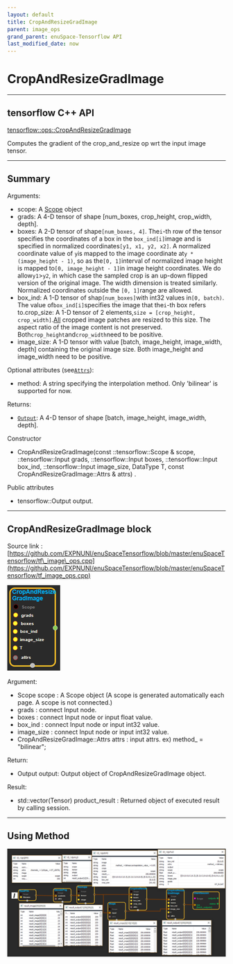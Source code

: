 ```yaml
--- 
layout: default 
title: CropAndResizeGradImage 
parent: image_ops 
grand_parent: enuSpace-Tensorflow API 
last_modified_date: now 
--- 
```


# CropAndResizeGradImage

---

## tensorflow C++ API

[tensorflow::ops::CropAndResizeGradImage](https://www.tensorflow.org/api_docs/cc/class/tensorflow/ops/crop-and-resize-grad-image)

Computes the gradient of the crop\_and\_resize op wrt the input image tensor.

---

## Summary

Arguments:

* scope: A [Scope](https://www.tensorflow.org/api_docs/cc/class/tensorflow/scope.html#classtensorflow_1_1_scope) object
* grads: A 4-D tensor of shape \[num\_boxes, crop\_height, crop\_width, depth\].
* boxes: A 2-D tensor of shape`[num_boxes, 4]`. The`i`-th row of the tensor specifies the coordinates of a box in the
  `box_ind[i]`image and is specified in normalized coordinates`[y1, x1, y2, x2]`. A normalized coordinate value of
  `y`is mapped to the image coordinate at`y * (image_height - 1)`, so as the`[0, 1]`interval of normalized image height is mapped to`[0, image_height - 1]`in image height coordinates. We do allow`y1`&gt;`y2`, in which case the sampled crop is an up-down flipped version of the original image. The width dimension is treated similarly. Normalized coordinates outside the
  `[0, 1]`range are allowed.
* box\_ind: A 1-D tensor of shap`[num_boxes]`with int32 values in`[0, batch)`. The value of`box_ind[i]`specifies the image that the`i`-th box refers to.crop\_size: A 1-D tensor of 2 elements,`size = [crop_height, crop_width]`.[All](https://www.tensorflow.org/api_docs/cc/class/tensorflow/ops/all.html#classtensorflow_1_1ops_1_1_all) cropped image patches are resized to this size. The aspect ratio of the image content is not preserved. Both`crop_height`and`crop_width`need to be positive.
* image\_size: A 1-D tensor with value \[batch, image\_height, image\_width, depth\] containing the original image size. Both image\_height and image\_width need to be positive.

Optional attributes \(see[`Attrs`](https://www.tensorflow.org/api_docs/cc/struct/tensorflow/ops/crop-and-resize/attrs.html#structtensorflow_1_1ops_1_1_crop_and_resize_1_1_attrs)\):

* method: A string specifying the interpolation method. Only 'bilinear' is supported for now.

Returns:

* [`Output`](https://www.tensorflow.org/api_docs/cc/class/tensorflow/output.html#classtensorflow_1_1_output): A 4-D tensor of shape \[batch, image\_height, image\_width, depth\].

Constructor

* CropAndResizeGradImage\(const ::tensorflow::Scope & scope, ::tensorflow::Input grads, ::tensorflow::Input boxes, ::tensorflow::Input box\_ind, ::tensorflow::Input image\_size, DataType T, const CropAndResizeGradImage::Attrs & attrs\) 
  .

Public attributes

* tensorflow::Output output.

---

## CropAndResizeGradImage block

Source link : [https://github.com/EXPNUNI/enuSpaceTensorflow/blob/master/enuSpaceTensorflow/tf\_image\_ops.cpp](https://github.com/EXPNUNI/enuSpaceTensorflow/blob/master/enuSpaceTensorflow/tf_image_ops.cpp)

![](./assets/image_CropAndResizeGradImage_Symbol.png)

Argument:

* Scope scope : A Scope object \(A scope is generated automatically each page. A scope is not connected.\)
* grads : connect  Input node.
* boxes : connect Input node or input float value.
* box\_ind : connect Input node or input int32 value. 
* image\_size : connect  Input node or input int32 value. 
* CropAndResizeGradImage::Attrs  attrs : input attrs. ex\) method\_ = "bilinear";

Return:

* Output output: Output object of CropAndResizeGradImage object.

Result:

* std::vector\(Tensor\) product\_result : Returned object of executed result by calling session.

---

## Using Method

![](./assets/image_CropAndResizeGradImage_Method.png)

